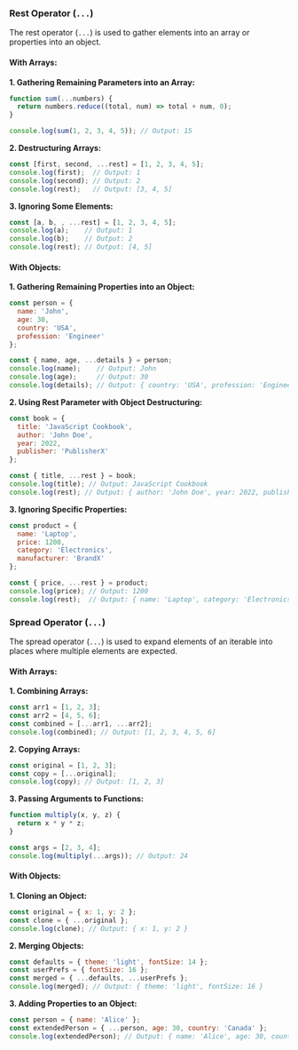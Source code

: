 
### Rest Operator (`...`)

The rest operator (`...`) is used to gather elements into an array or properties into an object.

#### With Arrays:

**1. Gathering Remaining Parameters into an Array:**
```javascript
function sum(...numbers) {
  return numbers.reduce((total, num) => total + num, 0);
}

console.log(sum(1, 2, 3, 4, 5)); // Output: 15
```

**2. Destructuring Arrays:**
```javascript
const [first, second, ...rest] = [1, 2, 3, 4, 5];
console.log(first);  // Output: 1
console.log(second); // Output: 2
console.log(rest);   // Output: [3, 4, 5]
```

**3. Ignoring Some Elements:**
```javascript
const [a, b, , ...rest] = [1, 2, 3, 4, 5];
console.log(a);    // Output: 1
console.log(b);    // Output: 2
console.log(rest); // Output: [4, 5]
```

#### With Objects:

**1. Gathering Remaining Properties into an Object:**
```javascript
const person = {
  name: 'John',
  age: 30,
  country: 'USA',
  profession: 'Engineer'
};

const { name, age, ...details } = person;
console.log(name);    // Output: John
console.log(age);     // Output: 30
console.log(details); // Output: { country: 'USA', profession: 'Engineer' }
```

**2. Using Rest Parameter with Object Destructuring:**
```javascript
const book = {
  title: 'JavaScript Cookbook',
  author: 'John Doe',
  year: 2022,
  publisher: 'PublisherX'
};

const { title, ...rest } = book;
console.log(title); // Output: JavaScript Cookbook
console.log(rest); // Output: { author: 'John Doe', year: 2022, publisher: 'PublisherX' }
```

**3. Ignoring Specific Properties:**
```javascript
const product = {
  name: 'Laptop',
  price: 1200,
  category: 'Electronics',
  manufacturer: 'BrandX'
};

const { price, ...rest } = product;
console.log(price); // Output: 1200
console.log(rest);  // Output: { name: 'Laptop', category: 'Electronics', manufacturer: 'BrandX' }
```

### Spread Operator (`...`)

The spread operator (`...`) is used to expand elements of an iterable into places where multiple elements are expected.

#### With Arrays:

**1. Combining Arrays:**
```javascript
const arr1 = [1, 2, 3];
const arr2 = [4, 5, 6];
const combined = [...arr1, ...arr2];
console.log(combined); // Output: [1, 2, 3, 4, 5, 6]
```

**2. Copying Arrays:**
```javascript
const original = [1, 2, 3];
const copy = [...original];
console.log(copy); // Output: [1, 2, 3]
```

**3. Passing Arguments to Functions:**
```javascript
function multiply(x, y, z) {
  return x * y * z;
}

const args = [2, 3, 4];
console.log(multiply(...args)); // Output: 24
```

#### With Objects:

**1. Cloning an Object:**
```javascript
const original = { x: 1, y: 2 };
const clone = { ...original };
console.log(clone); // Output: { x: 1, y: 2 }
```

**2. Merging Objects:**
```javascript
const defaults = { theme: 'light', fontSize: 14 };
const userPrefs = { fontSize: 16 };
const merged = { ...defaults, ...userPrefs };
console.log(merged); // Output: { theme: 'light', fontSize: 16 }
```

**3. Adding Properties to an Object:**
```javascript
const person = { name: 'Alice' };
const extendedPerson = { ...person, age: 30, country: 'Canada' };
console.log(extendedPerson); // Output: { name: 'Alice', age: 30, country: 'Canada' }
```

